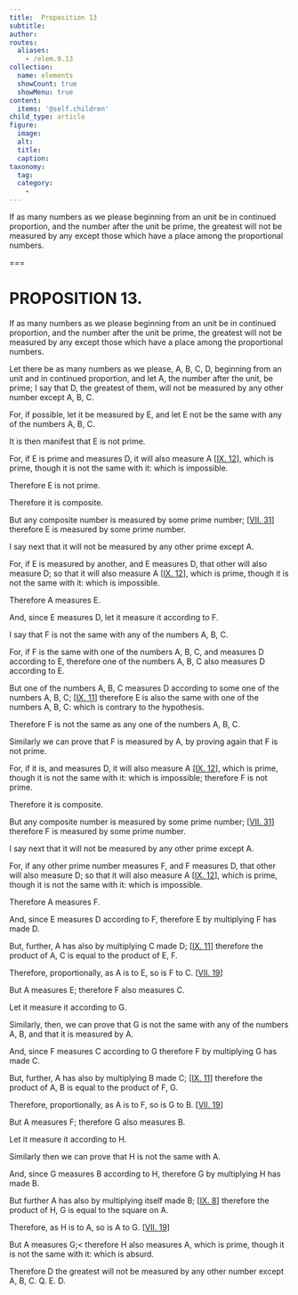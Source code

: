 ```yaml
---
title:  Proposition 13
subtitle: 
author:
routes:
  aliases:
    - /elem.9.13
collection:
  name: elements
  showCount: true
  showMenu: true
content:
  items: '@self.children'
child_type: article
figure:
  image:
  alt:
  title:
  caption:
taxonomy:
  tag:
  category:
    - 
---
```


<p><hi rend="ital">If as many numbers as we please beginning from an unit be in continued proportion, and the number after the unit be prime, the greatest will not be measured by any except those which have a place among the proportional numbers</hi>. </p>

===

<h1>PROPOSITION 13.</h1>
<p><span class="ital">If as many numbers as we please beginning from an unit be in continued proportion, and the number after the unit be prime, the greatest will not be measured by any except those which have a place among the proportional numbers</span>. </p>

<p>Let there be as many numbers as we please, <span class="ital">A</span>, <span class="ital">B</span>, <span class="ital">C</span>, <span class="ital">D</span>, beginning from an unit and in continued proportion, and let <span class="ital">A</span>, the number after the unit, be prime; I say that <span class="ital">D</span>, the greatest of them, will not be measured by any other number except <span class="ital">A</span>, <span class="ital">B</span>, <span class="ital">C</span>. 
      </p>

<p>For, if possible, let it be measured by <span class="ital">E</span>, and let <span class="ital">E</span> not be the same with any of the numbers <span class="ital">A</span>, <span class="ital">B</span>, <span class="ital">C</span>. </p>

<p>It is then manifest that <span class="ital">E</span> is not prime. </p>

<p>For, if <span class="ital">E</span> is prime and measures <span class="ital">D</span>, it will also measure <span class="ital">A</span> [<a href="/elem.9.12">IX. 12</a>], which is prime, though it is not the same with it: which is impossible. <pb n="400"/></p>

<p>Therefore <span class="ital">E</span> is not prime. </p>

<p>Therefore it is composite. </p>

<p>But any composite number is measured by some prime number; [<a href="/elem.7.31">VII. 31</a>] therefore <span class="ital">E</span> is measured by some prime number. </p>

<p>I say next that it will not be measured by any other prime except <span class="ital">A</span>. </p>

<p>For, if <span class="ital">E</span> is measured by another, and <span class="ital">E</span> measures <span class="ital">D</span>, that other will also measure <span class="ital">D</span>; so that it will also measure <span class="ital">A</span> [<a href="/elem.9.12">IX. 12</a>], which is prime, though it is not the same with it: which is impossible. </p>

<p>Therefore <span class="ital">A</span> measures <span class="ital">E</span>. </p>

<p>And, since <span class="ital">E</span> measures <span class="ital">D</span>, let it measure it according to <span class="ital">F</span>. </p>

<p>I say that <span class="ital">F</span> is not the same with any of the numbers <span class="ital">A</span>, <span class="ital">B</span>, <span class="ital">C</span>. </p>

<p>For, if <span class="ital">F</span> is the same with one of the numbers <span class="ital">A</span>, <span class="ital">B</span>, <span class="ital">C</span>, and measures <span class="ital">D</span> according to <span class="ital">E</span>, therefore one of the numbers <span class="ital">A</span>, <span class="ital">B</span>, <span class="ital">C</span> also measures <span class="ital">D</span> according to <span class="ital">E</span>. </p>

<p>But one of the numbers <span class="ital">A</span>, <span class="ital">B</span>, <span class="ital">C</span> measures <span class="ital">D</span> according to some one of the numbers <span class="ital">A</span>, <span class="ital">B</span>, <span class="ital">C</span>; [<a href="/elem.9.11">IX. 11</a>] therefore <span class="ital">E</span> is also the same with one of the numbers <span class="ital">A</span>, <span class="ital">B</span>, <span class="ital">C</span>: which is contrary to the hypothesis. </p>

<p>Therefore <span class="ital">F</span> is not the same as any one of the numbers <span class="ital">A</span>, <span class="ital">B</span>, <span class="ital">C</span>. </p>

<p>Similarly we can prove that <span class="ital">F</span> is measured by <span class="ital">A</span>, by proving again that <span class="ital">F</span> is not prime. </p>

<p>For, if it is, and measures <span class="ital">D</span>, it will also measure <span class="ital">A</span> [<a href="/elem.9.12">IX. 12</a>], which is prime, though it is not the same with it: which is impossible; therefore <span class="ital">F</span> is not prime. </p>

<p>Therefore it is composite. </p>

<p>But any composite number is measured by some prime number; [<a href="/elem.7.31">VII. 31</a>] therefore <span class="ital">F</span> is measured by some prime number. <pb n="401"/></p>

<p>I say next that it will not be measured by any other prime except <span class="ital">A</span>. </p>

<p>For, if any other prime number measures <span class="ital">F</span>, and <span class="ital">F</span> measures <span class="ital">D</span>, that other will also measure <span class="ital">D</span>; so that it will also measure <span class="ital">A</span> [<a href="/elem.9.12">IX. 12</a>], which is prime, though it is not the same with it: which is impossible. </p>

<p>Therefore <span class="ital">A</span> measures <span class="ital">F</span>. </p>

<p>And, since <span class="ital">E</span> measures <span class="ital">D</span> according to <span class="ital">F</span>, therefore <span class="ital">E</span> by multiplying <span class="ital">F</span> has made <span class="ital">D</span>. </p>

<p>But, further, <span class="ital">A</span> has also by multiplying <span class="ital">C</span> made <span class="ital">D</span>; [<a href="/elem.9.11">IX. 11</a>] therefore the product of <span class="ital">A</span>, <span class="ital">C</span> is equal to the product of <span class="ital">E</span>, <span class="ital">F</span>. </p>

<p>Therefore, proportionally, as <span class="ital">A</span> is to <span class="ital">E</span>, so is <span class="ital">F</span> to <span class="ital">C</span>. [<a href="/elem.7.19">VII. 19</a>] </p>

<p>But <span class="ital">A</span> measures <span class="ital">E</span>; therefore <span class="ital">F</span> also measures <span class="ital">C</span>. </p>

<p>Let it measure it according to <span class="ital">G</span>. </p>

<p>Similarly, then, we can prove that <span class="ital">G</span> is not the same with any of the numbers <span class="ital">A</span>, <span class="ital">B</span>, and that it is measured by <span class="ital">A</span>. </p>

<p>And, since <span class="ital">F</span> measures <span class="ital">C</span> according to <span class="ital">G</span> therefore <span class="ital">F</span> by multiplying <span class="ital">G</span> has made <span class="ital">C</span>. </p>

<p>But, further, <span class="ital">A</span> has also by multiplying <span class="ital">B</span> made <span class="ital">C</span>; [<a href="/elem.9.11">IX. 11</a>] therefore the product of <span class="ital">A</span>, <span class="ital">B</span> is equal to the product of <span class="ital">F</span>, <span class="ital">G</span>. </p>

<p>Therefore, proportionally, as <span class="ital">A</span> is to <span class="ital">F</span>, so is <span class="ital">G</span> to <span class="ital">B</span>. [<a href="/elem.7.19">VII. 19</a>] </p>

<p>But <span class="ital">A</span> measures <span class="ital">F</span>; therefore <span class="ital">G</span> also measures <span class="ital">B</span>. </p>

<p>Let it measure it according to <span class="ital">H</span>. </p>

<p>Similarly then we can prove that <span class="ital">H</span> is not the same with <span class="ital">A</span>. </p>

<p>And, since <span class="ital">G</span> measures <span class="ital">B</span> according to <span class="ital">H</span>, therefore <span class="ital">G</span> by multiplying <span class="ital">H</span> has made <span class="ital">B</span>. </p>

<p>But further <span class="ital">A</span> has also by multiplying itself made <span class="ital">B</span>; [<a href="/elem.9.8">IX. 8</a>] therefore the product of <span class="ital">H</span>, <span class="ital">G</span> is equal to the square on <span class="ital">A</span>. </p>

<p>Therefore, as <span class="ital">H</span> is to <span class="ital">A</span>, so is <span class="ital">A</span> to <span class="ital">G</span>. [<a href="/elem.7.19">VII. 19</a>] <pb n="402"/></p>

<p>But <span class="ital">A</span> measures <span class="ital">G</span>;&lt; therefore <span class="ital">H</span> also measures <span class="ital">A</span>, which is prime, though it is not the same with it: which is absurd. </p>

<p>Therefore <span class="ital">D</span> the greatest will not be measured by any other number except <span class="ital">A</span>, <span class="ital">B</span>, <span class="ital">C</span>. Q. E. D.</p>
